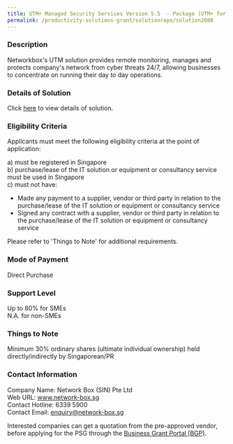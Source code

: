 ```yaml
---
title: UTM+ Managed Security Services Version 5.5  - Package (UTM+ for Max 30)
permalink: /productivity-solutions-grant/solutionrepo/solution2088
---
```


### Description

Networkbox's UTM solution provides remote monitoring, manages and protects company's network from cyber threats 24/7, allowing businesses to concentrate on running their day to day operations.

### Details of Solution

Click <a href='https://www.gobusiness.gov.sg/images/psg/DesensitisedNetworkBox(SIN)PackageAnnex3CRwef15April2021_Part_3.pdf' target='_blank' rel='noopener'>here</a> to view details of solution.

### Eligibility Criteria

Applicants must meet the following eligibility criteria at the point of application:

a) must be registered in Singapore <br>
b) purchase/lease of the IT solution or equipment or consultancy service must be used in Singapore <br>
c) must not have:
- Made any payment to a supplier, vendor or third party in relation to the purchase/lease of the IT solution or equipment or consultancy service
- Signed any contract with a supplier, vendor or third party in relation to the purchase/lease of the IT solution or equipment or consultancy service

Please refer to 'Things to Note' for additional requirements.

### Mode of Payment
Direct Purchase

### Support Level
Up to 80% for SMEs <br>
N.A. for non-SMEs

### Things to Note
Minimum 30% ordinary shares (ultimate individual ownership) held directly/indirectly by Singaporean/PR

### Contact Information
Company Name: Network Box (SIN) Pte Ltd<br>Web URL:  www.network-box.sg<br>Contact Hotline: 6339 5900<br>Contact Email: enquiry@network-box.sg

Interested companies can get a quotation from the pre-approved vendor, before applying for the PSG through the <a target='_blank' rel='noopener' href='https://www.businessgrants.gov.sg/'>Business Grant Portal (BGP)</a>.
